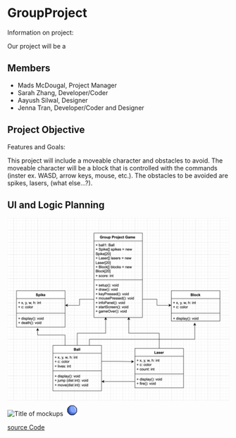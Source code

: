 # GroupProject
Information on project:

Our project will be a 

## Members
* Mads McDougal, Project Manager
* Sarah Zhang, Developer/Coder
* Aayush Silwal, Designer
* Jenna Tran, Developer/Coder and Designer

## Project Objective
Features and Goals:

This project will include a moveable character and obstacles to avoid. The moveable character will be a block that is controlled with the commands (inster ex. WASD, arrow keys, mouse, etc.). The obstacles to be avoided are spikes, lasers, (what else...?).


## UI and Logic Planning
![Class Diagram](https://github.com/olmpyia/GroupProject/blob/main/images/UI.png?raw=true)
![Title of mockups](url)
![character sprites](https://github.com/olmpyia/GroupProject/blob/main/images/Ball.png?raw=true)


[source Code]()
